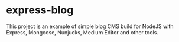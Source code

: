 # express-blog
This project is an example of simple blog CMS build for NodeJS with Express, Mongoose, Nunjucks, Medium Editor and other tools.
